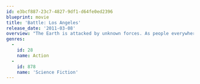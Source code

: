 ```yaml
---
id: e3bcf887-23c7-4827-9df1-d64fe0ed2396
blueprint: movie
title: 'Battle: Los Angeles'
release_date: '2011-03-08'
overview: "The Earth is attacked by unknown forces. As people everywhere watch the world's great cities fall, Los Angeles becomes the last stand for mankind in a battle no one expected. It's up to a Marine staff sergeant and his new platoon to draw a line in the sand as they take on an enemy unlike any they've ever encountered before."
genres:
  -
    id: 28
    name: Action
  -
    id: 878
    name: 'Science Fiction'
---
```

